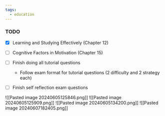 ```yaml
---
tags:
  - education
---
```

### TODO
- [x] Learning and Studying Effectively (Chapter 12)
- [ ] Cognitive Factors in Motivation (Chapter 15)
- [ ] Finish doing all tutorial questions
	- Follow exam format for tutorial questions (2 difficulty and 2 strategy each)
- [ ] Finish self reflection exam questions



![[Pasted image 20240605125846.png]]
![[Pasted image 20240605125909.png]]
![[Pasted image 20240605134200.png]]
![[Pasted image 20240607182405.png]]
